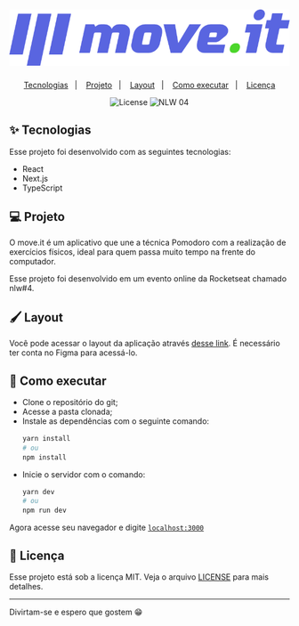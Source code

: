 <h1 align="center">
  <img alt="move.it" title="move.it" src=".github/logo.png" />
</h1>

<p align="center">
  <a href="#-tecnologias">Tecnologias</a>&nbsp;&nbsp;&nbsp;|&nbsp;&nbsp;&nbsp;
  <a href="#-projeto">Projeto</a>&nbsp;&nbsp;&nbsp;|&nbsp;&nbsp;&nbsp;
  <a href="#-layout">Layout</a>&nbsp;&nbsp;&nbsp;|&nbsp;&nbsp;&nbsp;
  <a href="#-como-executar">Como executar</a>&nbsp;&nbsp;&nbsp;|&nbsp;&nbsp;&nbsp;
  <a href="#-licença">Licença</a>
</p>

<p align="center">
  <img alt="License" src="https://img.shields.io/static/v1?label=license&message=MIT&color=8257E5&labelColor=000000">

 <img src="https://img.shields.io/static/v1?label=NLW&message=04&color=8257E5&labelColor=000000" alt="NLW 04" />
</p>

<!-- <br>

<p align="center">
  <img alt="Happy" src=".github/moveit.png" width="100%">
</p> -->


## ✨ Tecnologias

Esse projeto foi desenvolvido com as seguintes tecnologias:
- React
- Next.js
- TypeScript

## 💻 Projeto

O move.it é um aplicativo que une a técnica Pomodoro com a realização de exercícios físicos, ideal para quem passa muito tempo na frente do computador.

Esse projeto foi desenvolvido em um evento online da Rocketseat chamado nlw#4.

## 🖌️ Layout

Você pode acessar o layout da aplicação através [desse link](https://www.figma.com/file/jSEr5tgBb2bUTKUHrejwA7/Move.it-1.0-Copy?node-id=160%3A2761). É necessário ter conta no Figma para acessá-lo.

## 🚀 Como executar

- Clone o repositório do git;
- Acesse a pasta clonada;
- Instale as dependências com o seguinte comando: 
  ```bash 
  yarn install
  # ou
  npm install
  ```
- Inicie o servidor com o comando:
  ```bash
  yarn dev
  # ou
  npm run dev
  ``` 
Agora acesse seu navegador e digite 
[`localhost:3000`](http://localhost:3000)

## 📄 Licença

Esse projeto está sob a licença MIT. Veja o arquivo [LICENSE](https://github.com/atalopereira/moveit/blob/main/LICENSE.md) para mais detalhes.

---
Divirtam-se e espero que gostem 😁